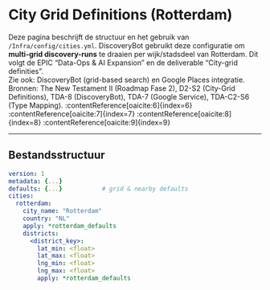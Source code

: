 # City Grid Definitions (Rotterdam)

Deze pagina beschrijft de structuur en het gebruik van `/Infra/config/cities.yml`. DiscoveryBot gebruikt deze configuratie om **multi-grid discovery-runs** te draaien per wijk/stadsdeel van Rotterdam. Dit volgt de EPIC “Data-Ops & AI Expansion” en de deliverable “City-grid definities”.  
Zie ook: DiscoveryBot (grid-based search) en Google Places integratie.  
Bronnen: The New Testament II (Roadmap Fase 2), D2-S2 (City-Grid Definitions), TDA-8 (DiscoveryBot), TDA-7 (Google Service), TDA-C2-S6 (Type Mapping). :contentReference[oaicite:6]{index=6} :contentReference[oaicite:7]{index=7} :contentReference[oaicite:8]{index=8} :contentReference[oaicite:9]{index=9} 

---

## Bestandsstructuur

```yaml
version: 1
metadata: {...}
defaults: {...}           # grid & nearby defaults
cities:
  rotterdam:
    city_name: "Rotterdam"
    country: "NL"
    apply: *rotterdam_defaults
    districts:
      <district_key>:
        lat_min: <float>
        lat_max: <float>
        lng_min: <float>
        lng_max: <float>
        apply: *rotterdam_defaults
